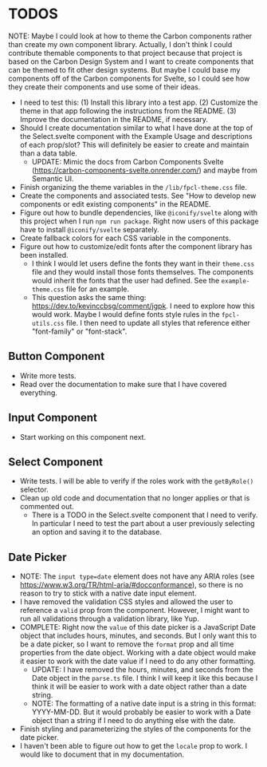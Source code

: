 # TODOS
NOTE: Maybe I could look at how to theme the Carbon components rather than create my own component library. Actually, I don't think I could contribute themable components to that project because that project is based on the Carbon Design System and I want to create components that can be themed to fit other design systems. But maybe I could base my components off of the Carbon components for Svelte, so I could see how they create their components and use some of their ideas.

* I need to test this: (1) Install this library into a test app. (2) Customize the theme in that app following the instructions from the README. (3) Improve the documentation in the README, if necessary. 
* Should I create documentation similar to what I have done at the top of the Select.svelte component with the Example Usage and descriptions of each prop/slot? This will definitely be easier to create and maintain than a data table.
    * UPDATE: Mimic the docs from Carbon Components Svelte (https://carbon-components-svelte.onrender.com/) and maybe from Semantic UI.
* Finish organizing the theme variables in the `/lib/fpcl-theme.css` file.
* Create the components and associated tests. See "How to develop new components or edit existing components" in the README.
* Figure out how to bundle dependencies, like `@iconify/svelte` along with this project when I run `npm run package`. Right now users of this package have to install `@iconify/svelte` separately.
* Create fallback colors for each CSS variable in the components.
* Figure out how to customize/edit fonts after the component library has been installed.
    * I think I would let users define the fonts they want in their `theme.css` file and they would install those fonts themselves. The components would inherit the fonts that the user had defined. See the `example-theme.css` file for an example.
    * This question asks the same thing: https://dev.to/kevinccbsg/comment/jgpk. I need to explore how this would work. Maybe I would define fonts style rules in the `fpcl-utils.css` file. I then need to update all styles that reference either "font-family" or "font-stack".

## Button Component
* Write more tests.
* Read over the documentation to make sure that I have covered everything.

## Input Component
* Start working on this component next.

## Select Component
* Write tests. I will be able to verify if the roles work with the `getByRole()` selector.
* Clean up old code and documentation that no longer applies or that is commented out.
    * There is a TODO in the Select.svelte component that I need to verify. In particular I need to test the part about a user previously selecting an option and saving it to the database.

## Date Picker
* NOTE: The `input type=date` element does not have any ARIA roles (see https://www.w3.org/TR/html-aria/#docconformance), so there is no reason to try to stick with a native date input element.
* I have removed the validation CSS styles and allowed the user to reference a `valid` prop from the component. However, I might want to run all validations through a validation library, like Yup.
* COMPLETE: Right now the `value` of this date picker is a JavaScript Date object that includes hours, minutes, and seconds. But I only want this to be a date picker, so I want to remove the `format` prop and all time properties from the date object. Working with a date object would make it easier to work with the date value if I need to do any other formatting.
    * UPDATE: I have removed the hours, minutes, and seconds from the Date object in the `parse.ts` file. I think I will keep it like this because I think it will be easier to work with a date object rather than a date string. 
    * NOTE: The formatting of a native date input is a string in this format: YYYY-MM-DD. But it would probably be easier to work with a Date object than a string if I need to do anything else with the date.
* Finish styling and parameterizing the styles of the components for the date picker.
* I haven't been able to figure out how to get the `locale` prop to work. I would like to document that in my documentation.
